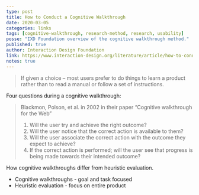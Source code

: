 ```yaml
---
type: post
title: How to Conduct a Cognitive Walkthrough
date: 2020-03-05
categories: links
tags: [cognitive-walkthrough, research-method, research, usability]
posse: "IXD Foundation overview of the cognitive walkthrough method."
published: true
author: Interaction Design Foundation
link: https://www.interaction-design.org/literature/article/how-to-conduct-a-cognitive-walkthrough
notes: true
---
```


> If given a choice – most users prefer to do things to learn a product rather than to read a manual or follow a set of instructions.

Four questions during a cognitive walkthrough:

> Blackmon, Polson, et al. in 2002 in their paper “Cognitive walkthrough for the Web”
> 1. Will the user try and achieve the right outcome?
> 2. Will the user notice that the correct action is available to them?
> 3. Will the user associate the correct action with the outcome they expect to achieve?
> 4. If the correct action is performed; will the user see that progress is being made towards their intended outcome?

How cognitive walkthroughs differ from heuristic evaluation.

* Cognitive walkthroughs - goal and task focused
* Heuristic evaluation - focus on entire product
